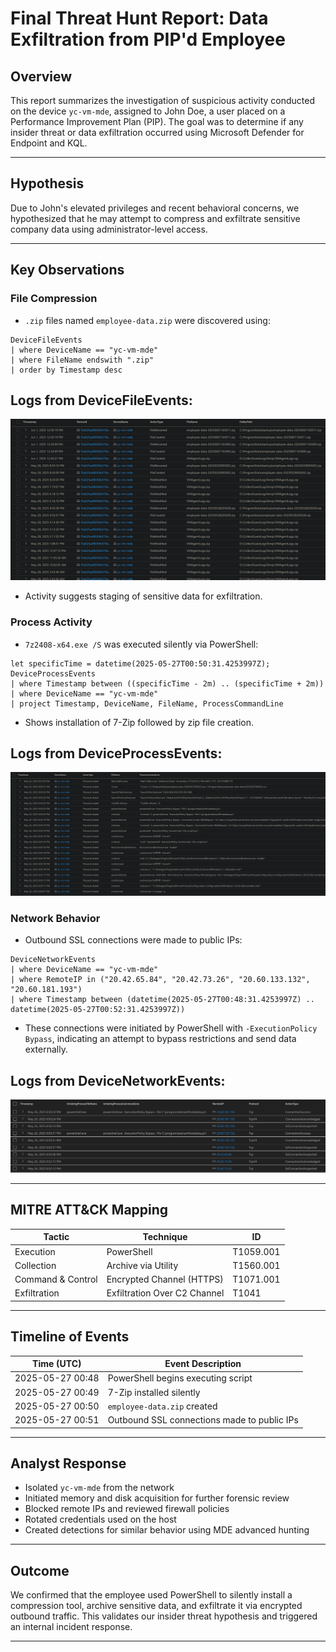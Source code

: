 # Final Threat Hunt Report: Data Exfiltration from PIP'd Employee

## Overview
This report summarizes the investigation of suspicious activity conducted on the device `yc-vm-mde`, assigned to John Doe, a user placed on a Performance Improvement Plan (PIP). The goal was to determine if any insider threat or data exfiltration occurred using Microsoft Defender for Endpoint and KQL.

---

## Hypothesis
Due to John's elevated privileges and recent behavioral concerns, we hypothesized that he may attempt to compress and exfiltrate sensitive company data using administrator-level access.

---

## Key Observations

### File Compression
- `.zip` files named `employee-data.zip` were discovered using:
```kql
DeviceFileEvents
| where DeviceName == "yc-vm-mde"
| where FileName endswith ".zip"
| order by Timestamp desc
```
## Logs from DeviceFileEvents:
![DeviceFileEvents](../visuals/1-device-file-events-logs.png)

- Activity suggests staging of sensitive data for exfiltration.

### Process Activity
- `7z2408-x64.exe /S` was executed silently via PowerShell:
```kql
let specificTime = datetime(2025-05-27T00:50:31.4253997Z);
DeviceProcessEvents
| where Timestamp between ((specificTime - 2m) .. (specificTime + 2m))
| where DeviceName == "yc-vm-mde"
| project Timestamp, DeviceName, FileName, ProcessCommandLine
```
- Shows installation of 7-Zip followed by zip file creation.

## Logs from DeviceProcessEvents:
![DeviceFileEvents](../visuals/2-device-process-events-logs.png)

### Network Behavior
- Outbound SSL connections were made to public IPs:
```kql
DeviceNetworkEvents
| where DeviceName == "yc-vm-mde"
| where RemoteIP in ("20.42.65.84", "20.42.73.26", "20.60.133.132", "20.60.181.193")
| where Timestamp between (datetime(2025-05-27T00:48:31.4253997Z) .. datetime(2025-05-27T00:52:31.4253997Z))
```
- These connections were initiated by PowerShell with `-ExecutionPolicy Bypass`, indicating an attempt to bypass restrictions and send data externally.
## Logs from DeviceNetworkEvents:
![DeviceFileEvents](../visuals/3-device-network-events-logs.png)


---

## MITRE ATT&CK Mapping

| Tactic             | Technique                      | ID         |
|--------------------|--------------------------------|------------|
| Execution          | PowerShell                     | T1059.001  |
| Collection         | Archive via Utility            | T1560.001  |
| Command & Control  | Encrypted Channel (HTTPS)      | T1071.001  |
| Exfiltration       | Exfiltration Over C2 Channel   | T1041      |

---

## Timeline of Events

| Time (UTC)           | Event Description                                |
|----------------------|---------------------------------------------------|
| 2025-05-27 00:48     | PowerShell begins executing script                |
| 2025-05-27 00:49     | 7-Zip installed silently                          |
| 2025-05-27 00:50     | `employee-data.zip` created                       |
| 2025-05-27 00:51     | Outbound SSL connections made to public IPs      |

---

## Analyst Response

- Isolated `yc-vm-mde` from the network  
- Initiated memory and disk acquisition for further forensic review  
- Blocked remote IPs and reviewed firewall policies  
- Rotated credentials used on the host  
- Created detections for similar behavior using MDE advanced hunting  

---

## Outcome

We confirmed that the employee used PowerShell to silently install a compression tool, archive sensitive data, and exfiltrate it via encrypted outbound traffic. This validates our insider threat hypothesis and triggered an internal incident response.

---
